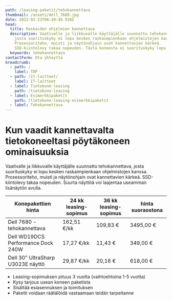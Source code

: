 ```yaml
---
path: /leasing-paketit/tehokannettava
thumbnail: /assets/dell_7680.jpg
date: 2022-02-23T06:20:49.938Z
head:
  title: Raskaiden ohjelmien kannettava
  description: Vaativalle ja liikkuvalle käyttäjälle suunnattu tehokannettava,
    josta suorituskyky ei lopu kesken raskaimpienkaan ohjelmistojen kanssa.
    Prosessoriteho, muisti ja näytönohjain ovat kannettavien kärkeä.
    SSD-kiintolevy takaa nopeuden. Tästä koneesta ei suorituskyky lopu kesken
  keywords: tehokannettava
contactForm: Ota yhteyttä
breadcrumb:
  - path: /
    label: TDP
  - path: /it-laitteet/
    label: IT-laitteet
  - label: Tietokone-leasing
    path: /tietokone-leasing
  - label: Esimerkkipaketit
    path: /tietokone-leasing-esimerkkipaketit
  - label: Tehokannettava
---
```

# Kun vaadit kannettavalta tietokoneeltasi pöytäkoneen ominaisuuksia

Vaativalle ja liikkuvalle käyttäjälle suunnattu tehokannettava, josta suorituskyky ei lopu kesken raskaimpienkaan ohjelmistojen kanssa. Prosessoriteho, muisti ja näytönohjain ovat kannettavien kärkeä. SSD-kiintolevy takaa nopeuden. Suurta näyttöä voi laajentaa useamman lisänäytön avulla.

| Konepakettien hinta                | 24 kk leasing-sopimus | 36 kk leasing-sopimus | hinta suoraostona |
| ---------------------------------- | --------------------- | --------------------- | ----------------- |
| Dell 7680 -tehokannettava          | 162,51 €/kk           | 109,83 €              | 3495,00 €         |
| Dell WD19DCS Performance Dock 240W | 17,27 €/kk            | 11,43 €               | 349,00 €          |
| Dell 30" UltraSharp U3023E näyttö  | 29,87 €/kk            | 20,16 €               | 618,00 €          |

* Leasing-sopimuksen pituus 3 vuotta (vaihtoehtoina 1-5 vuotta)
* Kysy tarjous usean koneen paketista
* Sisältää esiasennuksen ja toimituksen
* Paketti voidaan räätälöidä vastaamaan teidän tarpeitanne

<Cards cardsPerRow="1" cards='[{"bgColor":"lightest","title":"Dell 7680 -tehokannettava","linkBgColor":"darkest","image":"/assets/dell_7680.jpg","content":"Vaativalle ja liikkuvalle käyttäjälle suunnattu tehokannettava, josta suorituskyky ei lopu kesken raskaimpienkaan ohjelmistojen kanssa. Prosessori sopii vaativampaankin suunnitteluun, muisti kasvaa jopa 128 gigaan, ja jolleivät aivoitukset mahdu näytölle, voi aina turvautua useamman lisänäytön tukeen. Näytönohjaimena uuden sukupolven Nvidia RTX.\n\nKoneesta löytyy yhdennentoista sukupolven Intel® Core i7 -suoritin. Näytönohjaimena toimii NVIDIA® RTX A3500. Tallennustilasta vastaa 1TB SSD sekä vapaa kovalevypaikka lisätilaa tarvitseville\n\nKaikki tämä 3 vuoden takuulla!\n\n* Intel Core I7-13850HX ( 20 ydintä )\n* Keskusmuisti 32 GB\n* Kiintolevyt: 1TB M.2 NVMe SSD sekä vapaa paikka\n* Näyttö – 500nit heijastamaton UltraSharp 16-inch\" Full HD näyttö (1920x1200)\n* Näytönohjain – NVIDIA RTX A3500 näytönohjain (12GB GDDR6)\n* Muita ominaisuuksia: Thunderbolt 4 (USB-C),USB-A (USB 3.1 Gen1),RJ45,HDMI,3.5 mm\n"},{"bgColor":"lightest","title":"Dell WD19DCS Performance Dock 240W","linkBgColor":"darkest","content":"Dell WD19DCS telakointiasemalla voit nopeasti liittää Dell Precision-kannettavan työpisteen oheislaitteisiin kahdella magneettisesti yhteenliitettävällä USB-C liittimellä ja ladata kannettavaa jopa 210W teholla. 10. sukupolven ja uudemman Intel suorittimella varustetuissa Dell-kannettavissa tuki jopa kolmeen QHD (2560x1600@60Hz), kahteen UHD(3840x2160@60Hz) tai yhteen 5K (5120x2280@60Hz) näyttöön. Näiden lisäksi telakointiasemassa on Gigabit Ethernet liitäntä, 3x USB-A ja 2x USB-C liitäntää, sekä 2x DP, 1x HDMI ja 1x Multi-Function DisplayPort (USB-C).","image":"/assets/dell-wd19dcs.jpg"}]' />
